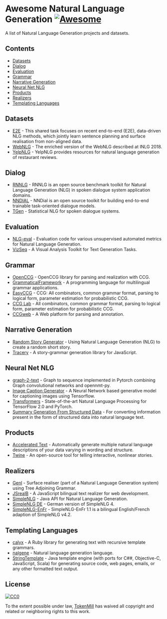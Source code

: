 # Awesome Natural Language Generation [![Awesome](https://awesome.re/badge.svg)](https://awesome.re)

A list of Natural Language Generation projects and datasets.

## Contents

- [Datasets](#datasets)
- [Dialog](#dialog)
- [Evaluation](#evaluation)
- [Grammar](#grammar)
- [Narrative Generation](#narrative-generation)
- [Neural Net NLG](#neural-net-nlg)
- [Products](#products)
- [Realizers](#realizers)
- [Templating Languages](#templating-languages)

## Datasets

- [E2E](http://www.macs.hw.ac.uk/InteractionLab/E2E) - This shared task focuses on recent end-to-end (E2E), data-driven NLG methods, which jointly learn sentence planning and surface realisation from non-aligned data.
- [WebNLG](https://github.com/ThiagoCF05/webnlg) - The enriched version of the WebNLG described at INLG 2018.
- [YelpNLG](https://nlds.soe.ucsc.edu/yelpnlg) - YelpNLG provides resources for natural language generation of restaurant reviews.

## Dialog

- [RNNLG](https://github.com/shawnwun/RNNLG) - RNNLG is an open source benchmark toolkit for Natural Language Generation (NLG) in spoken dialogue system application domains.
- [NNDIAL](https://github.com/shawnwun/NNDIAL) - NNDial is an open source toolkit for building end-to-end trainable task-oriented dialogue models.
- [TGen](https://github.com/UFAL-DSG/tgen) - Statistical NLG for spoken dialogue systems.

## Evaluation

- [NLG-eval](https://github.com/Maluuba/nlg-eval) - Evaluation code for various unsupervised automated metrics for Natural Language Generation.
- [VizSeq](https://github.com/facebookresearch/vizseq) - A Visual Analysis Toolkit for Text Generation Tasks.

## Grammar

- [OpenCCG](https://github.com/OpenCCG/openccg) - OpenCCG library for parsing and realization with CCG.
- [GrammaticalFramework](http://www.grammaticalframework.org/) - A programming language for multilingual grammar applications.
- [EasyCCG](https://github.com/mikelewis0/easyccg) - CCG: All combinators, common grammar format, parsing to logical form, parameter estimation for probabilistic CCG.
- [CCG Lab](https://github.com/bozsahin/ccglab) - All combinators, common grammar format, parsing to logical form, parameter estimation for probabilistic CCG.
- [CCGweb](https://github.com/texttheater/ccgweb) - A Web platform for parsing and annotation.

## Narrative Generation

- [Random Story Generator](https://github.com/aherriot/story-generator) - Using Natural Language Generation (NLG) to create a random short story.
- [Tracery](https://github.com/galaxykate/tracery) - A story-grammar generation library for JavaScript.

## Neural Net NLG

- [graph-2-text](https://github.com/diegma/graph-2-text) - Graph to sequence implemented in Pytorch combining Graph convolutional networks and opennmt-py.
- [Image Caption Generator](https://github.com/neural-nuts/image-caption-generator) - A Neural Network based generative model for captioning images using Tensorflow.
- [Transformers](https://github.com/huggingface/transformers) - State-of-the-art Natural Language Processing for TensorFlow 2.0 and PyTorch.
- [Summary Generation From Structured Data](https://github.com/akanimax/natural-language-summary-generation-from-structured-data) - For converting information present in the form of structured data into natural language text.

## Products 

- [Accelerated Text](https://github.com/tokenmill/accelerated-text) - Automatically generate multiple natural language descriptions of your data varying in wording and structure.
- [Twine](http://twinery.org/) - An open-source tool for telling interactive, nonlinear stories.

## Realizers

- [Genl](https://github.com/kowey/GenI) - Surface realiser (part of a Natural Language Generation system) using Tree Adjoining Grammar.
- [JSrealB](https://github.com/rali-udem/JSrealB) - A JavaScript bilingual text realizer for web development.
- [SimpleNLG](https://github.com/simplenlg/simplenlg) - Java API for Natural Language Generation.
- [SimpleNLG DE](https://github.com/sebischair/SimpleNLG-DE) - German version of SimpleNLG 4.
- [SimpleNLG-EnFr](https://github.com/rali-udem/SimpleNLG-EnFr) - SimpleNLG-EnFr 1.1 is a bilingual English/French adaption of SimpleNLG v4.2.

## Templating Languages

- [calyx](https://github.com/maetl/calyx) - A Ruby library for generating text with recursive template grammars.
- [nalgene](https://github.com/spro/nalgene) - Natural language generation language.
- [StringTemplate](https://www.stringtemplate.org/) - Java template engine (with ports for C##, Objective-C, JavaScript, Scala) for generating source code, web pages, emails, or any other formatted text output. 

## License

[![CC0](http://mirrors.creativecommons.org/presskit/buttons/88x31/svg/cc-zero.svg)](http://creativecommons.org/publicdomain/zero/1.0)

To the extent possible under law, [TokenMill](https://www.tokenmill.lt) has waived all copyright and related or neighboring rights to this work.
